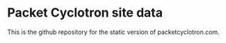 # Packet Cyclotron site data
This is the github repository for the static version of packetcyclotron.com.

